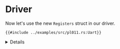 # Driver

Now let's use the new `Registers` struct in our driver.

```rust,editable,compile_fail
{{#include ../examples/src/pl011.rs:Uart}}
```

<details>

- The driver no longer needs any unsafe code!
- `UniqueMmioPointer` is a wrapper around a raw pointer to an MMIO device or
  register. The caller of `UniqueMmioPointer::new` promises that it is valid and
  unique for the given lifetime, so it can provide safe methods to read and
  write fields.
- Note that `Uart::new` is now safe; `UniqueMmioPointer::new` is unsafe instead.
- These MMIO accesses are generally a wrapper around `read_volatile` and
  `write_volatile`, though on aarch64 they are instead implemented in assembly
  to work around a bug where the compiler can emit instructions that prevent
  MMIO virtualisation.
- The `field!` and `field_shared!` macros internally use `&raw mut` and
  `&raw const` to get pointers to individual fields without creating an
  intermediate reference, which would be unsound.
- `field!` needs a mutable reference to a `UniqueMmioPointer`, and returns a
  `UniqueMmioPointer` which allows reads with side effects and writes.
- `field_shared!` works with a shared reference to either a `UniqueMmioPointer`
  or a `SharedMmioPointer`. It returns a `SharedMmioPointer` which only allows
  pure reads.

</details>
